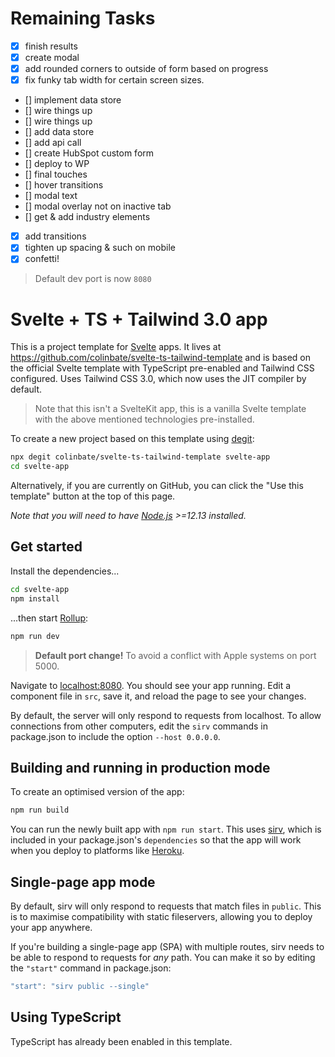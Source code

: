 # Remaining Tasks

- [x] finish results
- [x] create modal
- [x] add rounded corners to outside of form based on progress
- [x] fix funky tab width for certain screen sizes.
- [] implement data store
- [] wire things up
- [] wire things up
- [] add data store
- [] add api call
- [] create HubSpot custom form
- [] deploy to WP
- [] final touches
- [] hover transitions
- [] modal text
- [] modal overlay not on inactive tab
- [] get & add industry elements
- [x] add transitions
- [x] tighten up spacing & such on mobile
- [x] confetti!

> Default dev port is now `8080`

# Svelte + TS + Tailwind 3.0 app

This is a project template for [Svelte](https://svelte.dev) apps. It lives at <https://github.com/colinbate/svelte-ts-tailwind-template> and is based on the official Svelte template with TypeScript pre-enabled and Tailwind CSS configured. Uses Tailwind CSS 3.0, which now uses
the JIT compiler by default.

> Note that this isn't a SvelteKit app, this is a vanilla Svelte template with the above mentioned technologies pre-installed.

To create a new project based on this template using [degit](https://github.com/Rich-Harris/degit):

```bash
npx degit colinbate/svelte-ts-tailwind-template svelte-app
cd svelte-app
```

Alternatively, if you are currently on GitHub, you can click the "Use this template" button at the top of this page.

*Note that you will need to have [Node.js](https://nodejs.org) >=12.13 installed.*

## Get started

Install the dependencies...

```bash
cd svelte-app
npm install
```

...then start [Rollup](https://rollupjs.org):

```bash
npm run dev
```

> **Default port change!** To avoid a conflict with Apple systems on port 5000.

Navigate to [localhost:8080](http://localhost:8080). You should see your app running. Edit a component file in `src`, save it, and reload the page to see your changes.

By default, the server will only respond to requests from localhost. To allow connections from other computers, edit the `sirv` commands in package.json to include the option `--host 0.0.0.0`.

## Building and running in production mode

To create an optimised version of the app:

```bash
npm run build
```

You can run the newly built app with `npm run start`. This uses [sirv](https://github.com/lukeed/sirv), which is included in your package.json's `dependencies` so that the app will work when you deploy to platforms like [Heroku](https://heroku.com).

## Single-page app mode

By default, sirv will only respond to requests that match files in `public`. This is to maximise compatibility with static fileservers, allowing you to deploy your app anywhere.

If you're building a single-page app (SPA) with multiple routes, sirv needs to be able to respond to requests for *any* path. You can make it so by editing the `"start"` command in package.json:

```js
"start": "sirv public --single"
```

## Using TypeScript

TypeScript has already been enabled in this template.
